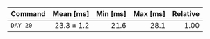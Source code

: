 | Command | Mean [ms] | Min [ms] | Max [ms] | Relative |
|:---|---:|---:|---:|---:|
| `DAY 20` | 23.3 ± 1.2 | 21.6 | 28.1 | 1.00 |
